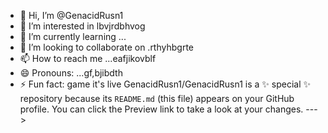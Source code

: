 - 👋 Hi, I’m @GenacidRusn1
- 👀 I’m interested in lbvjrdbhvog
- 🌱 I’m currently learning ...
- 💞️ I’m looking to collaborate on .rthyhbgrte
- 📫 How to reach me ...eafjikovblf
- 😄 Pronouns: ...gf,bjibdth
- ⚡ Fun fact: game it's live
GenacidRusn1/GenacidRusn1 is a ✨ special ✨ repository because its `README.md` (this file) appears on your GitHub profile.
You can click the Preview link to take a look at your changes.
--->
